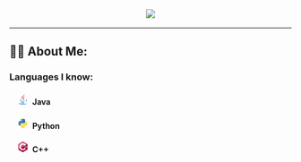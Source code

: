 <div align="center">
  <img src="./assets/BannerRounded150px.png"/>
</div>

---

## :man_technologist: About Me: 
### Languages I know: <br>
####   <img src="./assets/java-icon.svg" width="20" height="20"> Java<br>
####   <img src="./assets/python-icon.svg" width="20" height="20"> Python<br>
####   <img src="./assets/cplusplus-icon.svg" width="20" height="20"> C++<br>

<!--
**Creeper76/creeper76** is a ✨ _special_ ✨ repository because its `README.md` (this file) appears on your GitHub profile.

Here are some ideas to get you started:

- 🔭 I’m currently working on ...
- 🌱 I’m currently learning ...
- 👯 I’m looking to collaborate on ...
- 🤔 I’m looking for help with ...
- 💬 Ask me about ...
- 📫 How to reach me: ...
- 😄 Pronouns: ...
- ⚡ Fun fact: ...
-->

